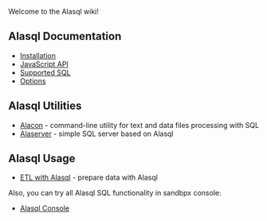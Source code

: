 Welcome to the Alasql wiki!

## Alasql Documentation
* [Installation](Installation)
* [JavaScript API](Api)
* [Supported SQL](Sql)
* [Options](Options)

## Alasql Utilities
* [Alacon](Alacon) - command-line utility for text and data files processing with SQL
* [Alaserver](Alaserver) - simple SQL server based on Alasql

## Alasql Usage
* [ETL with Alasql](Etl) - prepare data with Alasql

Also, you can try all Alasql SQL functionality in sandbpx console:

* [Alasql Console](http://alasql.org/console/alaconsole.html)